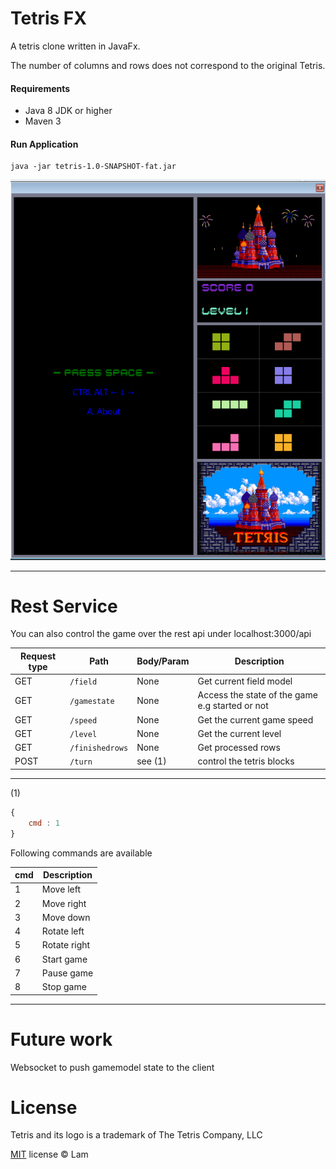Tetris FX
=========
A tetris clone written in JavaFx.

The number of columns and rows does not correspond to the original Tetris.

#### Requirements

* Java 8 JDK or higher
* Maven 3

#### Run Application

```console
java -jar tetris-1.0-SNAPSHOT-fat.jar
```

![Screenshot](screenshot.png)

***

Rest Service
======
You can also control the game over the rest api under localhost:3000/api

| Request type   |      Path       | Body/Param |Description |
| ------------- | ---------------- | ---------- | ---------- |
| GET           |  `/field`        | None       | Get current field model |
| GET           |  `/gamestate`    | None       | Access the state of the game e.g started or not |
| GET           |  `/speed`        | None       | Get the current game speed |
| GET           |  `/level`        | None       | Get the current level |
| GET           |  `/finishedrows` | None       | Get processed rows    |
| POST          |  `/turn`         | see (1)    | control the tetris blocks |

---
(1)
```javascript
{
    cmd : 1
}
```

Following commands are available

| cmd |  Description |
| --- | ------------ |
| 1   |  Move left   |
| 2   |  Move right  |
| 3   |  Move down   |
| 4   |  Rotate left |
| 5   |  Rotate right|
| 6   |  Start game  |
| 7   |  Pause game  |
| 8   |  Stop game   |
---

Future work
======
Websocket to push gamemodel state to the client 


License
=======

Tetris and its logo is a trademark of The Tetris Company, LLC

[MIT](http://en.wikipedia.org/wiki/MIT_License) license © Lam

